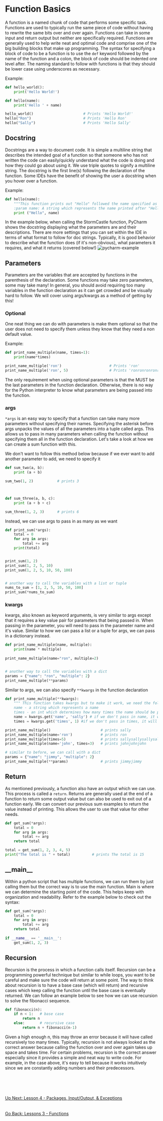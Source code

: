 # Function Basics
A function is a named chunk of code that performs some specific task. Functions are used to typically run the same piece
of code without having to rewrite the same bits over and over again. Functions can take in some input and return output
but neither are specifically required. Functions are generally used to help write neat and optimal code and comprise one 
of the big building blocks that make up programming. The syntax for specifying a block of code to be a function is to use
the `def` keyword followed by the name of the function and a colon, the block of code should be indented one level after.
The naming standard to follow with functions is that they should be lower case using underscores as necessary. 

Example:
```python
def hello_world():
    print('Hello World!')

def hello(name):
    print('Hello ' + name)              

hello_world()                       # Prints 'Hello World!'
hello("Ron")                        # Prints 'Hello Ron'
hello("Sally")                      # Prints 'Hello Sally'
```

## Docstring
Docstrings are a way to document code. It is simple a multiline string that describes the intended goal of a function
so that someone who has not written the code can easily/quickly understand what the code is doing and how they could
go about using it. We use triple quotes to signify a multiline string. The docstring is the first line(s) following the
declaration of the function. Some IDEs have the benefit of showing the user a docstring when you hover over a function.

Example:
```python
def hello(name):
    """This function prints out "Hello" followed the name specified as the parameter
    :param name: A string which represents the name printed after "Hello"""
    print ("Hello", name)
```

In the example below, when calling the StormCastle function, PyCharm shows the docstring displaying what the parameters
are and their descriptions. There are more settings that you can set within the IDE in terms of what format to follow
for doc strings. Typically, it is good behavior to describe what the function does (if it's non-obvious), what parameters
it requires, and what it returns (covered below!)
![pycharm-example](../assets/lesson3-pycharm-example.png)

## Parameters
Parameters are the variables that are accepted by functions in the parenthesis of the declaration. Some functions may
take zero parameters, some may take many! In general, you should avoid requiring too many variables in the function
declaration as it can get crowded and be visually hard to follow. We will cover using args/kwargs as a method of getting
by this!

### Optional
One neat thing we can do with parameters is make them optional so that the user does not need to specify them unless they
know that they need a non default value. 

Example:
```python
def print_name_multiple(name, times=1):
    print(name*times)

print_name_multiple('ron')                      # Prints 'ron'         
print_name_multiple('ron', 5)                   # Prints 'ronronronronron'
```

The only requirement when using optional parameters is that the MUST be the last parameters in the function declaration.
Otherwise, there is no way for the Python interpreter to know what parameters are being passed into the function. 

### args
`*args` is an easy way to specify that a function can take many more parameters without specifying their names. Specifying
the asterisk before args unpacks the values of all the parameters into a tuple called args. This allows us to pass in 
many parameters when calling the function without specifying them all in the function declaration. Let's take a look at
how we can create a sum function with this.

We don't want to follow this method below because if we ever want to add another parameter to add, we need to specify it
```python
def sum_two(a, b):
    print (a + b)

sum_two(1, 2)           # prints 3



def sum_three(a, b, c):
    print (a + b + c)

sum_three(1, 2, 3)      # prints 6
```

Instead, we can use args to pass in as many as we want
```python
def print_sum(*args):
    total = 0
    for arg in args:
        total += arg
    print(total)


print_sum(1, 2)
print_sum(1, 2, 5, 10)
print_sum(1, 2, 5, 10, 50, 100)


# another way to call the variables with a list or tuple
nums_to_sum = [1, 2, 5, 10, 50, 100]
print_sum(*nums_to_sum)
```


### kwargs
kwargs, also known as keyword arguments, is very similar to args except that it requires a key value pair for parameters
that being passed in. When passing in the parameter, you will need to pass in the parameter name and it's value. Similar
to how we can pass a list or a tuple for args, we can pass in a dictionary instead.

```python
def print_name_multiple(name, multiple):
    print(name * multiple)
    
print_name_multiple(name="ron", multiple=2)


# another way to call the variables with a dict
params = {"name": "ron", "multiple": 2}
print_name_multiple(**params)
```

Similar to args, we can also specify `**kwargs` in the function declaration

```python
def print_name_multiple(**kwargs):
    """ This function takes kwargs but to make it work, we need the following kwargs:
    name - a string which represents a name
    times - an int which determines how many times the name should be printed"""
    name = kwargs.get('name', 'sally') # if we don't pass in name, it will default to sally
    times = kwargs.get('times', 1) #if we don't pass in times, it will default to 1

print_name_multiple()                       # prints sally
print_name_multiple(name='ron')             # prints ron
print_name_multiple(times=5)                # prints sallysallysallysallysally
print_name_multiple(name='john', times=3)   # prints johnjohnjohn

# similar to before, we can call with a dict
params = {"name": "jimmy", "multiple": 2}
print_name_multiple(**params)               # prints jimmyjimmy
```


## Return
As mentioned previously, a function also have an output which we can use. This process is called a `return`. Returns are
generally used at the end of a function to return some output value but can also be used to exit out of a function early.
We can convert our previous sum examples to return the value instead of printing. This allows the user to use that value
for other needs. 

```python
def get_sum(*args):
    total = 0
    for arg in args:
        total += arg
    return total

total = get_sum(1, 2, 3, 4, 5)
print("The total is " + total)          # prints The total is 15
```


## \_\_main__
Within a python script that has multiple functions, we can run them by just calling them but the correct way is to use
the main function. Main is where we can determine the starting point of the code. This helps keep with organization and
readability. Refer to the example below to check out the syntax:

```python
def get_sum(*args):
    total = 0
    for arg in args:
        total += arg
    return total
    
if __name__ == '__main__':
    get_sum(1, 2, 3)
```


## Recursion
Recursion is the process in which a function calls itself. Recursion can be a programming powerful technique but similar
to while loops, you want to be careful and make sure the code will return at some point. The way to think about recursion
is to have a base case (which will return) and recursive cases which keep calling the function until the base case is
eventually returned. We can follow an example below to see how we can use recursion to solve the fibonacci sequence.

```python
def fibonacci(n):
    if n < 1:   # base case
        return n
    else:       # recursive case
        return n + fibonacci(n-1)
```

Given a high enough n, this may throw an error because it will have called recursively too many times. Typically, 
recursion is not always looked as the correct answer because calling the function over and over again takes up space
and takes time. For certain problems, recursion is the correct answer especially since it provides a simple and neat
way to write code. For example, in the case above, it's easy to tell because it works intuitively since we are constantly
adding numbers and their predecessors.

\
\
\
\
[Up Next: Lesson 4 - Packages, Input/Output, & Exceptions](../lesson04-packages-io-exceptions/README.md)
\
\
\
[Go Back: Lessons 3 - Functions](README.md)
